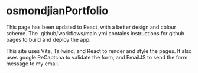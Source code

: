 # osmondjianPortfolio

This page has been updated to React, with a better design and colour scheme. The .github/workflows/main.yml contains instructions for github pages to build and deploy the app.

This site uses Vite, Tailwind, and React to render and style the pages. It also uses google ReCaptcha to validate the form, and EmailJS to send the form message to my email.
